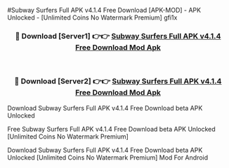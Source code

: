 #Subway Surfers Full APK v4.1.4 Free Download [APK-MOD] - APK Unlocked - [Unlimited Coins No Watermark Premium] gfi1x



<div align="center">

<h3>🔴 Download [Server1] 👉👉 <a href="https://momento.my/?title=Subway_Surfers_Full_APK_v4.1.4_Free_Download">Subway Surfers Full APK v4.1.4 Free Download Mod Apk</a></h3><br>

<h3>🔴 Download [Server2] 👉👉 <a href="https://momento.my/?title=Subway_Surfers_Full_APK_v4.1.4_Free_Download">Subway Surfers Full APK v4.1.4 Free Download Mod Apk</a></h3>
</div>



Download Subway Surfers Full APK v4.1.4 Free Download beta APK Unlocked

Free Subway Surfers Full APK v4.1.4 Free Download beta APK Unlocked [Unlimited Coins No Watermark Premium]

Download Subway Surfers Full APK v4.1.4 Free Download beta APK Unlocked [Unlimited Coins No Watermark Premium] Mod For Android
